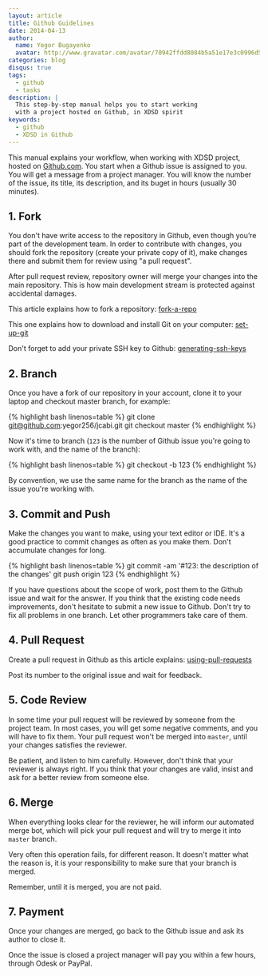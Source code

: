 ```yaml
---
layout: article
title: Github Guidelines
date: 2014-04-13
author:
  name: Yegor Bugayenko
  avatar: http://www.gravatar.com/avatar/70942ffdd8084b5a51e17e3c0996d53c?s=300
categories: blog
disqus: true
tags:
  - github
  - tasks
description: |
  This step-by-step manual helps you to start working
  with a project hosted on Github, in XDSD spirit
keywords:
  - github
  - XDSD in Github
---
```


This manual explains your workflow, when working with XDSD project,
hosted on [Github.com](http://www.github.com).
You start when a Github issue is assigned to you. You will get
a message from a project manager. You will know the number of the
issue, its title, its description, and its buget in hours (usually 30 minutes).

## 1. Fork

You don't have write access to the repository in Github, even though you’re part
of the development team. In order to contribute with changes, you should fork
the repository (create your private copy of it), make changes there and submit
them for review using "a pull request".

After pull request review, repository owner will merge
your changes into the main repository. This is how main
development stream is protected against accidental damages.

This article explains how to fork a repository:
[fork-a-repo](https://help.github.com/articles/fork-a-repo)

This one explains how to download and install Git on your computer:
[set-up-git](https://help.github.com/articles/set-up-git)

Don't forget to add your private SSH key to Github:
[generating-ssh-keys](https://help.github.com/articles/generating-ssh-keys)

## 2. Branch

Once you have a fork of our repository in your account, clone it to your laptop
and checkout master branch, for example:

{% highlight bash linenos=table %}
git clone git@github.com:yegor256/jcabi.git
git checkout master
{% endhighlight %}

Now it's time to branch (`123` is the number of Github issue you're going to work
with, and the name of the branch):

{% highlight bash linenos=table %}
git checkout -b 123
{% endhighlight %}

By convention, we use the same name for the branch as the name of the issue
you're working with.

## 3. Commit and Push

Make the changes you want to make, using your text editor or IDE. It's a good
practice to commit changes as often as you make them. Don't accumulate changes
for long.

{% highlight bash linenos=table %}
git commit -am '#123: the description of the changes'
git push origin 123
{% endhighlight %}

If you have questions about the scope of work, post them to the Github issue and
wait for the answer. If you think that the existing code needs improvements,
don't hesitate to submit a new issue to Github. Don't try to fix all problems in
one branch. Let other programmers take care of them.

## 4. Pull Request

Create a pull request in Github as this article explains:
[using-pull-requests](https://help.github.com/articles/using-pull-requests)

Post its number to the original issue and wait for feedback.

## 5. Code Review

In some time your pull request will be reviewed by someone
from the project team. In most cases, you will get some
negative comments, and you will have to fix them. Your
pull request won't be merged into `master`, until your
changes satisfies the reviewer.

Be patient, and listen to him carefully. However, don't think
that your reviewer is always right. If you think that your
changes are valid, insist and ask for a better review from someone else.

## 6. Merge

When everything looks clear for the reviewer, he will inform
our automated merge bot, which will pick your pull request
and will try to merge it into `master` branch.

Very often this operation fails, for different reason. It doesn't
matter what the reason is, it is your responsibility to make
sure that your branch is merged.

Remember, until it is merged, you are not paid.

## 7. Payment

Once your changes are merged, go back to the Github issue and
ask its author to close it.

Once the issue is closed a project manager will pay you within
a few hours, through Odesk or PayPal.

